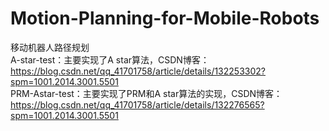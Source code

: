 # Motion-Planning-for-Mobile-Robots  
移动机器人路径规划  
A-star-test：主要实现了A star算法，CSDN博客：https://blog.csdn.net/qq_41701758/article/details/132253302?spm=1001.2014.3001.5501  
PRM-Astar-test：主要实现了PRM和A star算法的实现，CSDN博客：https://blog.csdn.net/qq_41701758/article/details/132276565?spm=1001.2014.3001.5501  
